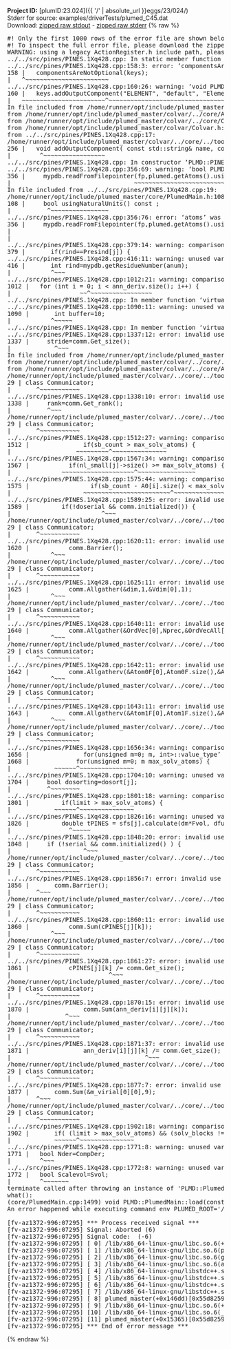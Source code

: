 **Project ID:** [plumID:23.024]({{ '/' | absolute_url }}eggs/23/024/)  
Stderr for source:  examples/driverTests/plumed_C45.dat   
Download: [zipped raw stdout](plumed_C45.dat.plumed_master.stdout.txt.zip) - [zipped raw stderr](plumed_C45.dat.plumed_master.stderr.txt.zip) 
{% raw %}
<pre>
#! Only the first 1000 rows of the error file are shown below
#! To inspect the full error file, please download the zipped raw stderr file above
WARNING: using a legacy ActionRegister.h include path, please use <<#include "core/ActionRegister.h">>
../../src/pines/PINES.1Xq428.cpp: In static member function ‘static void PLMD::PINES::PINES::registerKeywords(PLMD::Keywords&)’:
../../src/pines/PINES.1Xq428.cpp:158:3: error: ‘componentsAreNotOptional’ was not declared in this scope
158 |   componentsAreNotOptional(keys);
|   ^~~~~~~~~~~~~~~~~~~~~~~~
../../src/pines/PINES.1Xq428.cpp:160:26: warning: ‘void PLMD::Keywords::addOutputComponent(const std::string&, const std::string&, const std::string&)’ is deprecated: Use addOutputComponent with four argument and specify valid types for value from scalar/vector/matrix/grid [-Wdeprecated-declarations]
160 |   keys.addOutputComponent("ELEMENT", "default", "Elements of the PINES block. The position in the N choose 2 interactions (i) and the neighbor in the neighbor list (j) is given as PINES-i-j.");
|   ~~~~~~~~~~~~~~~~~~~~~~~^~~~~~~~~~~~~~~~~~~~~~~~~~~~~~~~~~~~~~~~~~~~~~~~~~~~~~~~~~~~~~~~~~~~~~~~~~~~~~~~~~~~~~~~~~~~~~~~~~~~~~~~~~~~~~~~~~~~~~~~~~~~~~~~~~~~~~~~~~~~~~~~~~~~~~~~~~~~~~~~~~~~~~~
In file included from /home/runner/opt/include/plumed_master/colvar/../core/Action.h:27,
from /home/runner/opt/include/plumed_master/colvar/../core/ActionAtomistic.h:25,
from /home/runner/opt/include/plumed_master/colvar/../core/Colvar.h:25,
from /home/runner/opt/include/plumed_master/colvar/Colvar.h:24,
from ../../src/pines/PINES.1Xq428.cpp:17:
/home/runner/opt/include/plumed_master/colvar/../core/../tools/Keywords.h:256:8: note: declared here
256 |   void addOutputComponent( const std::string& name, const std::string& key, const std::string& descr );
|        ^~~~~~~~~~~~~~~~~~
../../src/pines/PINES.1Xq428.cpp: In constructor ‘PLMD::PINES::PINES::PINES(const PLMD::ActionOptions&)’:
../../src/pines/PINES.1Xq428.cpp:356:69: warning: ‘bool PLMD::PlumedMain::DeprecatedAtoms::usingNaturalUnits() const’ is deprecated: Use Action::usingNaturalUnits(). [-Wdeprecated-declarations]
356 |     mypdb.readFromFilepointer(fp,plumed.getAtoms().usingNaturalUnits(),0.1/atoms.getUnits().getLength());
|                                  ~~~~~~~~~~~~~~~~~~~~~~~~~~~~~~~~~~~^~
In file included from ../../src/pines/PINES.1Xq428.cpp:19:
/home/runner/opt/include/plumed_master/core/PlumedMain.h:108:10: note: declared here
108 |     bool usingNaturalUnits() const ;
|          ^~~~~~~~~~~~~~~~~
../../src/pines/PINES.1Xq428.cpp:356:76: error: ‘atoms’ was not declared in this scope; did you mean ‘Atoms’?
356 |     mypdb.readFromFilepointer(fp,plumed.getAtoms().usingNaturalUnits(),0.1/atoms.getUnits().getLength());
|                                                                            ^~~~~
|                                                                            Atoms
../../src/pines/PINES.1Xq428.cpp:379:14: warning: comparison of integer expressions of different signedness: ‘int’ and ‘__gnu_cxx::__alloc_traits<std::allocator<unsigned int>, unsigned int>::value_type’ {aka ‘unsigned int’} [-Wsign-compare]
379 |       if(rind==Presind[j]) {
../../src/pines/PINES.1Xq428.cpp:416:11: warning: unused variable ‘rind’ [-Wunused-variable]
416 |       int rind=mypdb.getResidueNumber(anum);
|           ^~~~
../../src/pines/PINES.1Xq428.cpp:1012:21: warning: comparison of integer expressions of different signedness: ‘int’ and ‘std::vector<std::vector<PLMD::VectorGeneric<3> > >::size_type’ {aka ‘long unsigned int’} [-Wsign-compare]
1012 |   for (int i = 0; i < ann_deriv.size(); i++) {
|                   ~~^~~~~~~~~~~~~~~~~~
../../src/pines/PINES.1Xq428.cpp: In member function ‘virtual void PLMD::PINES::PINES::prepare()’:
../../src/pines/PINES.1Xq428.cpp:1090:11: warning: unused variable ‘buffer’ [-Wunused-variable]
1090 |       int buffer=10;
|           ^~~~~~
../../src/pines/PINES.1Xq428.cpp: In member function ‘virtual void PLMD::PINES::PINES::calculate()’:
../../src/pines/PINES.1Xq428.cpp:1337:12: error: invalid use of incomplete type ‘class PLMD::Communicator’
1337 |     stride=comm.Get_size();
|            ^~~~
In file included from /home/runner/opt/include/plumed_master/colvar/../core/../tools/OFile.h:25,
from /home/runner/opt/include/plumed_master/colvar/../core/../tools/Log.h:25,
from /home/runner/opt/include/plumed_master/colvar/../core/Action.h:30:
/home/runner/opt/include/plumed_master/colvar/../core/../tools/FileBase.h:29:7: note: forward declaration of ‘class PLMD::Communicator’
29 | class Communicator;
|       ^~~~~~~~~~~~
../../src/pines/PINES.1Xq428.cpp:1338:10: error: invalid use of incomplete type ‘class PLMD::Communicator’
1338 |     rank=comm.Get_rank();
|          ^~~~
/home/runner/opt/include/plumed_master/colvar/../core/../tools/FileBase.h:29:7: note: forward declaration of ‘class PLMD::Communicator’
29 | class Communicator;
|       ^~~~~~~~~~~~
../../src/pines/PINES.1Xq428.cpp:1512:27: warning: comparison of integer expressions of different signedness: ‘int’ and ‘unsigned int’ [-Wsign-compare]
1512 |               if(sb_count > max_solv_atoms) {
|                  ~~~~~~~~~^~~~~~~~~~~~~~~~
../../src/pines/PINES.1Xq428.cpp:1567:34: warning: comparison of integer expressions of different signedness: ‘unsigned int’ and ‘int’ [-Wsign-compare]
1567 |           if(nl_small[j]->size() >= max_solv_atoms) {
|              ~~~~~~~~~~~~~~~~~~~~^~~~~~~~~~~~~~~~~
../../src/pines/PINES.1Xq428.cpp:1575:44: warning: comparison of integer expressions of different signedness: ‘std::vector<int>::size_type’ {aka ‘long unsigned int’} and ‘int’ [-Wsign-compare]
1575 |                 if(sb_count - A0[i].size() < max_solv_atoms) {
|                    ~~~~~~~~~~~~~~~~~~~~~~~~^~~~~~~~~~~~~~~~
../../src/pines/PINES.1Xq428.cpp:1589:25: error: invalid use of incomplete type ‘class PLMD::Communicator’
1589 |         if(!doserial && comm.initialized()) {
|                         ^~~~
/home/runner/opt/include/plumed_master/colvar/../core/../tools/FileBase.h:29:7: note: forward declaration of ‘class PLMD::Communicator’
29 | class Communicator;
|       ^~~~~~~~~~~~
../../src/pines/PINES.1Xq428.cpp:1620:11: error: invalid use of incomplete type ‘class PLMD::Communicator’
1620 |           comm.Barrier();
|           ^~~~
/home/runner/opt/include/plumed_master/colvar/../core/../tools/FileBase.h:29:7: note: forward declaration of ‘class PLMD::Communicator’
29 | class Communicator;
|       ^~~~~~~~~~~~
../../src/pines/PINES.1Xq428.cpp:1625:11: error: invalid use of incomplete type ‘class PLMD::Communicator’
1625 |           comm.Allgather(&dim,1,&Vdim[0],1);
|           ^~~~
/home/runner/opt/include/plumed_master/colvar/../core/../tools/FileBase.h:29:7: note: forward declaration of ‘class PLMD::Communicator’
29 | class Communicator;
|       ^~~~~~~~~~~~
../../src/pines/PINES.1Xq428.cpp:1640:11: error: invalid use of incomplete type ‘class PLMD::Communicator’
1640 |           comm.Allgather(&OrdVec[0],Nprec,&OrdVecAll[0],Nprec);
|           ^~~~
/home/runner/opt/include/plumed_master/colvar/../core/../tools/FileBase.h:29:7: note: forward declaration of ‘class PLMD::Communicator’
29 | class Communicator;
|       ^~~~~~~~~~~~
../../src/pines/PINES.1Xq428.cpp:1642:11: error: invalid use of incomplete type ‘class PLMD::Communicator’
1642 |           comm.Allgatherv(&Atom0F[0],Atom0F.size(),&Atom0FAll[0],&Vdim[0],&Vpos[0]);
|           ^~~~
/home/runner/opt/include/plumed_master/colvar/../core/../tools/FileBase.h:29:7: note: forward declaration of ‘class PLMD::Communicator’
29 | class Communicator;
|       ^~~~~~~~~~~~
../../src/pines/PINES.1Xq428.cpp:1643:11: error: invalid use of incomplete type ‘class PLMD::Communicator’
1643 |           comm.Allgatherv(&Atom1F[0],Atom1F.size(),&Atom1FAll[0],&Vdim[0],&Vpos[0]);
|           ^~~~
/home/runner/opt/include/plumed_master/colvar/../core/../tools/FileBase.h:29:7: note: forward declaration of ‘class PLMD::Communicator’
29 | class Communicator;
|       ^~~~~~~~~~~~
../../src/pines/PINES.1Xq428.cpp:1656:34: warning: comparison of integer expressions of different signedness: ‘unsigned int’ and ‘__gnu_cxx::__alloc_traits<std::allocator<int>, int>::value_type’ {aka ‘int’} [-Wsign-compare]
1656 |               for(unsigned m=0; m<OrdVecAll[i+l*Nprec]; m++) {
../../src/pines/PINES.1Xq428.cpp:1668:32: warning: comparison of integer expressions of different signedness: ‘unsigned int’ and ‘__gnu_cxx::__alloc_traits<std::allocator<int>, int>::value_type’ {aka ‘int’} [-Wsign-compare]
1668 |             for(unsigned m=0; m<OrdVec[i]; m++) {
../../src/pines/PINES.1Xq428.cpp:1723:18: warning: comparison of integer expressions of different signedness: ‘unsigned int’ and ‘int’ [-Wsign-compare]
1723 |         if(limit > max_solv_atoms) {
|            ~~~~~~^~~~~~~~~~~~~~~~
../../src/pines/PINES.1Xq428.cpp:1704:10: warning: unused variable ‘dosorting’ [-Wunused-variable]
1704 |     bool dosorting=dosort[j];
|          ^~~~~~~~~
../../src/pines/PINES.1Xq428.cpp:1801:18: warning: comparison of integer expressions of different signedness: ‘unsigned int’ and ‘int’ [-Wsign-compare]
1801 |         if(limit > max_solv_atoms) {
|            ~~~~~~^~~~~~~~~~~~~~~~
../../src/pines/PINES.1Xq428.cpp:1826:16: warning: unused variable ‘tPINES’ [-Wunused-variable]
1826 |         double tPINES = sfs[j].calculate(dm*Fvol, dfunc);
|                ^~~~~~
../../src/pines/PINES.1Xq428.cpp:1848:20: error: invalid use of incomplete type ‘class PLMD::Communicator’
1848 |     if (!serial && comm.initialized() ) {
|                    ^~~~
/home/runner/opt/include/plumed_master/colvar/../core/../tools/FileBase.h:29:7: note: forward declaration of ‘class PLMD::Communicator’
29 | class Communicator;
|       ^~~~~~~~~~~~
../../src/pines/PINES.1Xq428.cpp:1856:7: error: invalid use of incomplete type ‘class PLMD::Communicator’
1856 |       comm.Barrier();
|       ^~~~
/home/runner/opt/include/plumed_master/colvar/../core/../tools/FileBase.h:29:7: note: forward declaration of ‘class PLMD::Communicator’
29 | class Communicator;
|       ^~~~~~~~~~~~
../../src/pines/PINES.1Xq428.cpp:1860:11: error: invalid use of incomplete type ‘class PLMD::Communicator’
1860 |           comm.Sum(cPINES[j][k]);
|           ^~~~
/home/runner/opt/include/plumed_master/colvar/../core/../tools/FileBase.h:29:7: note: forward declaration of ‘class PLMD::Communicator’
29 | class Communicator;
|       ^~~~~~~~~~~~
../../src/pines/PINES.1Xq428.cpp:1861:27: error: invalid use of incomplete type ‘class PLMD::Communicator’
1861 |           cPINES[j][k] /= comm.Get_size();
|                           ^~~~
/home/runner/opt/include/plumed_master/colvar/../core/../tools/FileBase.h:29:7: note: forward declaration of ‘class PLMD::Communicator’
29 | class Communicator;
|       ^~~~~~~~~~~~
../../src/pines/PINES.1Xq428.cpp:1870:15: error: invalid use of incomplete type ‘class PLMD::Communicator’
1870 |               comm.Sum(ann_deriv[i][j][k]);
|               ^~~~
/home/runner/opt/include/plumed_master/colvar/../core/../tools/FileBase.h:29:7: note: forward declaration of ‘class PLMD::Communicator’
29 | class Communicator;
|       ^~~~~~~~~~~~
../../src/pines/PINES.1Xq428.cpp:1871:37: error: invalid use of incomplete type ‘class PLMD::Communicator’
1871 |               ann_deriv[i][j][k] /= comm.Get_size();
|                                     ^~~~
/home/runner/opt/include/plumed_master/colvar/../core/../tools/FileBase.h:29:7: note: forward declaration of ‘class PLMD::Communicator’
29 | class Communicator;
|       ^~~~~~~~~~~~
../../src/pines/PINES.1Xq428.cpp:1877:7: error: invalid use of incomplete type ‘class PLMD::Communicator’
1877 |       comm.Sum(&m_virial[0][0],9);
|       ^~~~
/home/runner/opt/include/plumed_master/colvar/../core/../tools/FileBase.h:29:7: note: forward declaration of ‘class PLMD::Communicator’
29 | class Communicator;
|       ^~~~~~~~~~~~
../../src/pines/PINES.1Xq428.cpp:1902:18: warning: comparison of integer expressions of different signedness: ‘unsigned int’ and ‘int’ [-Wsign-compare]
1902 |       if( (limit > max_solv_atoms) && (solv_blocks != 0) ){
|            ~~~~~~^~~~~~~~~~~~~~~~
../../src/pines/PINES.1Xq428.cpp:1771:8: warning: unused variable ‘Nder’ [-Wunused-variable]
1771 |   bool Nder=CompDer;
|        ^~~~
../../src/pines/PINES.1Xq428.cpp:1772:8: warning: unused variable ‘Scalevol’ [-Wunused-variable]
1772 |   bool Scalevol=Svol;
|        ^~~~~~~~
terminate called after throwing an instance of 'PLMD::Plumed::ExceptionError'
what():
(core/PlumedMain.cpp:1499) void PLMD::PlumedMain::load(const std::string&)
An error happened while executing command env PLUMED_ROOT='/home/runner/opt/lib/plumed_master' PLUMED_VERSION='2.11.0-dev' PLUMED_HTMLDIR='/home/runner/opt/share/doc/plumed_master' PLUMED_INCLUDEDIR='/home/runner/opt/include' PLUMED_PROGRAM_NAME='plumed_master' PLUMED_IS_INSTALLED='yes' "/home/runner/opt/lib/plumed_master"/scripts/mklib.sh -n -o ./../../src/pines/PINES.2.11.0-dev.so ../../src/pines/PINES.cpp

[fv-az1372-996:07295] *** Process received signal ***
[fv-az1372-996:07295] Signal: Aborted (6)
[fv-az1372-996:07295] Signal code:  (-6)
[fv-az1372-996:07295] [ 0] /lib/x86_64-linux-gnu/libc.so.6(+0x45330)[0x7f91e8c45330]
[fv-az1372-996:07295] [ 1] /lib/x86_64-linux-gnu/libc.so.6(pthread_kill+0x11c)[0x7f91e8c9eb2c]
[fv-az1372-996:07295] [ 2] /lib/x86_64-linux-gnu/libc.so.6(gsignal+0x1e)[0x7f91e8c4527e]
[fv-az1372-996:07295] [ 3] /lib/x86_64-linux-gnu/libc.so.6(abort+0xdf)[0x7f91e8c288ff]
[fv-az1372-996:07295] [ 4] /lib/x86_64-linux-gnu/libstdc++.so.6(+0xa5ff5)[0x7f91e90a5ff5]
[fv-az1372-996:07295] [ 5] /lib/x86_64-linux-gnu/libstdc++.so.6(+0xbb0da)[0x7f91e90bb0da]
[fv-az1372-996:07295] [ 6] /lib/x86_64-linux-gnu/libstdc++.so.6(_ZSt10unexpectedv+0x0)[0x7f91e90a5a55]
[fv-az1372-996:07295] [ 7] /lib/x86_64-linux-gnu/libstdc++.so.6(+0xa5a6f)[0x7f91e90a5a6f]
[fv-az1372-996:07295] [ 8] plumed_master(+0x146dd)[0x55d82594a6dd]
[fv-az1372-996:07295] [ 9] /lib/x86_64-linux-gnu/libc.so.6(+0x2a1ca)[0x7f91e8c2a1ca]
[fv-az1372-996:07295] [10] /lib/x86_64-linux-gnu/libc.so.6(__libc_start_main+0x8b)[0x7f91e8c2a28b]
[fv-az1372-996:07295] [11] plumed_master(+0x15365)[0x55d82594b365]
[fv-az1372-996:07295] *** End of error message ***
</pre>
{% endraw %}
